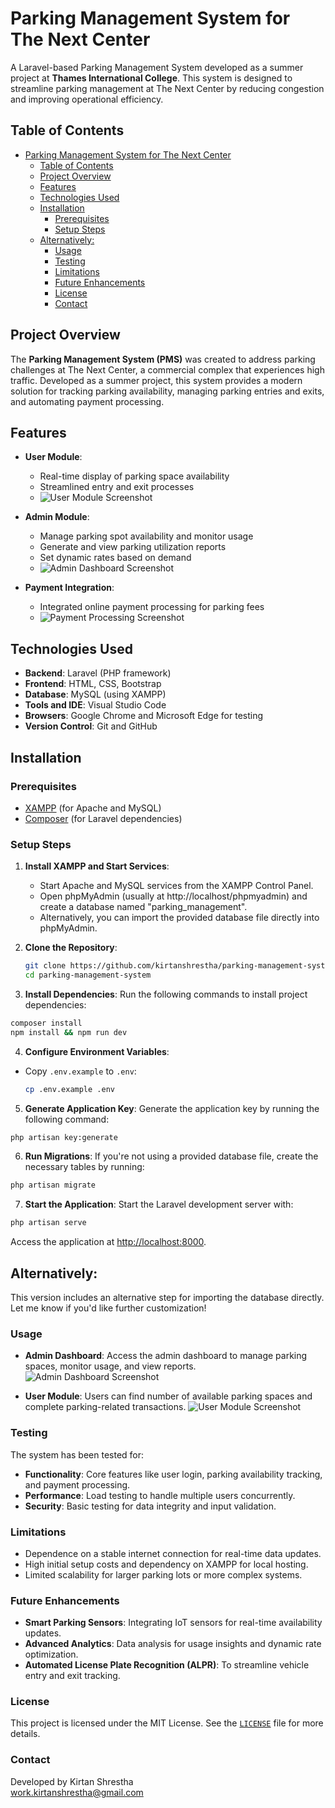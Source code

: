 # Parking Management System for The Next Center

A Laravel-based Parking Management System developed as a summer project at **Thames International College**. This system is designed to streamline parking management at The Next Center by reducing congestion and improving operational efficiency.

## Table of Contents
- [Parking Management System for The Next Center](#parking-management-system-for-the-next-center)
  - [Table of Contents](#table-of-contents)
  - [Project Overview](#project-overview)
  - [Features](#features)
  - [Technologies Used](#technologies-used)
  - [Installation](#installation)
    - [Prerequisites](#prerequisites)
    - [Setup Steps](#setup-steps)
  - [Alternatively:](#alternatively)
    - [Usage](#usage)
    - [Testing](#testing)
    - [Limitations](#limitations)
    - [Future Enhancements](#future-enhancements)
    - [License](#license)
    - [Contact](#contact)

## Project Overview

The **Parking Management System (PMS)** was created to address parking challenges at The Next Center, a commercial complex that experiences high traffic. Developed as a summer project, this system provides a modern solution for tracking parking availability, managing parking entries and exits, and automating payment processing.

## Features

- **User Module**:
  - Real-time display of parking space availability
  - Streamlined entry and exit processes
  - ![User Module Screenshot](public/img/readme/user.jpg)

- **Admin Module**:
  - Manage parking spot availability and monitor usage
  - Generate and view parking utilization reports
  - Set dynamic rates based on demand
  - ![Admin Dashboard Screenshot](public/img/readme/rate.jpg)

- **Payment Integration**:
  - Integrated online payment processing for parking fees
  - ![Payment Processing Screenshot](public/img/readme/pay.jpg)

## Technologies Used

- **Backend**: Laravel (PHP framework)
- **Frontend**: HTML, CSS, Bootstrap
- **Database**: MySQL (using XAMPP)
- **Tools and IDE**: Visual Studio Code
- **Browsers**: Google Chrome and Microsoft Edge for testing
- **Version Control**: Git and GitHub

## Installation

### Prerequisites
- [XAMPP](https://www.apachefriends.org/index.html) (for Apache and MySQL)
- [Composer](https://getcomposer.org/) (for Laravel dependencies)

### Setup Steps
1. **Install XAMPP and Start Services**:
   - Start Apache and MySQL services from the XAMPP Control Panel.
   - Open phpMyAdmin (usually at http://localhost/phpmyadmin) and create a database named "parking_management".
   - Alternatively, you can import the provided database file directly into phpMyAdmin.

2. **Clone the Repository**:
   ```bash
   git clone https://github.com/kirtanshrestha/parking-management-system.git
   cd parking-management-system
    ```
 3. **Install Dependencies**:
Run the following commands to install project dependencies:
```bash
composer install
npm install && npm run dev
```
 4. **Configure Environment Variables**:
- Copy `.env.example` to `.env`:
  ```bash
  cp .env.example .env

5. **Generate Application Key**:
Generate the application key by running the following command:
```bash
php artisan key:generate
```
6. **Run Migrations**:
If you're not using a provided database file, create the necessary tables by running:
```bash
php artisan migrate
```
 7. **Start the Application**:
Start the Laravel development server with:
```bash
php artisan serve
```
Access the application at [http://localhost:8000](http://localhost:8000).


## Alternatively: 
  This version includes an alternative step for importing the database directly. Let me know if you'd like further customization!


### Usage
- **Admin Dashboard**: Access the admin dashboard to manage parking spaces, monitor usage, and view reports.
    ![Admin Dashboard Screenshot](public/img/readme/report.jpg)

- **User Module**: Users can find number of available parking spaces and complete parking-related transactions.
    ![User Module Screenshot](public/img/readme/drivein.jpg)

### Testing
The system has been tested for:
- **Functionality**: Core features like user login, parking availability tracking, and payment processing.
- **Performance**: Load testing to handle multiple users concurrently.
- **Security**: Basic testing for data integrity and input validation.

### Limitations
- Dependence on a stable internet connection for real-time data updates.
- High initial setup costs and dependency on XAMPP for local hosting.
- Limited scalability for larger parking lots or more complex systems.

### Future Enhancements
- **Smart Parking Sensors**: Integrating IoT sensors for real-time availability updates.
- **Advanced Analytics**: Data analysis for usage insights and dynamic rate optimization.
- **Automated License Plate Recognition (ALPR)**: To streamline vehicle entry and exit tracking.

### License
This project is licensed under the MIT License. See the [`LICENSE`](LICENSE) file for more details.

### Contact
Developed by Kirtan Shrestha   
[work.kirtanshrestha@gmail.com](mailto:work.kirtanshrestha@gmail.com)
